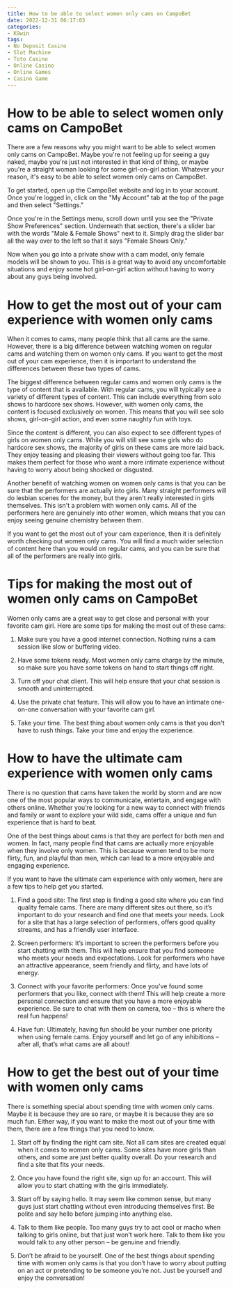 ```yaml
---
title: How to be able to select women only cams on CampoBet 
date: 2022-12-31 06:17:03
categories:
- K9win
tags:
- No Deposit Casino
- Slot Machine
- Toto Casino
- Online Casino
- Online Games
- Casino Game
---
```



#  How to be able to select women only cams on CampoBet 

There are a few reasons why you might want to be able to select women only cams on CampoBet. Maybe you're not feeling up for seeing a guy naked, maybe you're just not interested in that kind of thing, or maybe you're a straight woman looking for some girl-on-girl action. Whatever your reason, it's easy to be able to select women only cams on CampoBet.

To get started, open up the CampoBet website and log in to your account. Once you're logged in, click on the "My Account" tab at the top of the page and then select "Settings."



Once you're in the Settings menu, scroll down until you see the "Private Show Preferences" section. Underneath that section, there's a slider bar with the words "Male & Female Shows" next to it. Simply drag the slider bar all the way over to the left so that it says "Female Shows Only."




Now when you go into a private show with a cam model, only female models will be shown to you. This is a great way to avoid any uncomfortable situations and enjoy some hot girl-on-girl action without having to worry about any guys being involved.

#  How to get the most out of your cam experience with women only cams 

When it comes to cams, many people think that all cams are the same. However, there is a big difference between watching women on regular cams and watching them on women only cams. If you want to get the most out of your cam experience, then it is important to understand the differences between these two types of cams.

The biggest difference between regular cams and women only cams is the type of content that is available. With regular cams, you will typically see a variety of different types of content. This can include everything from solo shows to hardcore sex shows. However, with women only cams, the content is focused exclusively on women. This means that you will see solo shows, girl-on-girl action, and even some naughty fun with toys.

Since the content is different, you can also expect to see different types of girls on women only cams. While you will still see some girls who do hardcore sex shows, the majority of girls on these cams are more laid back. They enjoy teasing and pleasing their viewers without going too far. This makes them perfect for those who want a more intimate experience without having to worry about being shocked or disgusted.

Another benefit of watching women on women only cams is that you can be sure that the performers are actually into girls. Many straight performers will do lesbian scenes for the money, but they aren't really interested in girls themselves. This isn't a problem with women only cams. All of the performers here are genuinely into other women, which means that you can enjoy seeing genuine chemistry between them.

If you want to get the most out of your cam experience, then it is definitely worth checking out women only cams. You will find a much wider selection of content here than you would on regular cams, and you can be sure that all of the performers are really into girls.

#  Tips for making the most out of women only cams on CampoBet 

Women only cams are a great way to get close and personal with your favorite cam girl. Here are some tips for making the most out of these cams:

1. Make sure you have a good internet connection. Nothing ruins a cam session like slow or buffering video.

2. Have some tokens ready. Most women only cams charge by the minute, so make sure you have some tokens on hand to start things off right.

3. Turn off your chat client. This will help ensure that your chat session is smooth and uninterrupted.

4. Use the private chat feature. This will allow you to have an intimate one-on-one conversation with your favorite cam girl.

5. Take your time. The best thing about women only cams is that you don't have to rush things. Take your time and enjoy the experience.

#  How to have the ultimate cam experience with women only cams 

There is no question that cams have taken the world by storm and are now one of the most popular ways to communicate, entertain, and engage with others online. Whether you’re looking for a new way to connect with friends and family or want to explore your wild side, cams offer a unique and fun experience that is hard to beat.

One of the best things about cams is that they are perfect for both men and women. In fact, many people find that cams are actually more enjoyable when they involve only women. This is because women tend to be more flirty, fun, and playful than men, which can lead to a more enjoyable and engaging experience.

If you want to have the ultimate cam experience with only women, here are a few tips to help get you started.

1. Find a good site: The first step is finding a good site where you can find quality female cams. There are many different sites out there, so it’s important to do your research and find one that meets your needs. Look for a site that has a large selection of performers, offers good quality streams, and has a friendly user interface.

2. Screen performers: It’s important to screen the performers before you start chatting with them. This will help ensure that you find someone who meets your needs and expectations. Look for performers who have an attractive appearance, seem friendly and flirty, and have lots of energy.

3. Connect with your favorite performers: Once you’ve found some performers that you like, connect with them! This will help create a more personal connection and ensure that you have a more enjoyable experience. Be sure to chat with them on camera, too – this is where the real fun happens!

4. Have fun: Ultimately, having fun should be your number one priority when using female cams. Enjoy yourself and let go of any inhibitions – after all, that’s what cams are all about!

#  How to get the best out of your time with women only cams

There is something special about spending time with women only cams. Maybe it is because they are so rare, or maybe it is because they are so much fun. Either way, if you want to make the most out of your time with them, there are a few things that you need to know.

1. Start off by finding the right cam site. Not all cam sites are created equal when it comes to women only cams. Some sites have more girls than others, and some are just better quality overall. Do your research and find a site that fits your needs.

2. Once you have found the right site, sign up for an account. This will allow you to start chatting with the girls immediately.

3. Start off by saying hello. It may seem like common sense, but many guys just start chatting without even introducing themselves first. Be polite and say hello before jumping into anything else.

4. Talk to them like people. Too many guys try to act cool or macho when talking to girls online, but that just won’t work here. Talk to them like you would talk to any other person – be genuine and friendly.

5. Don’t be afraid to be yourself. One of the best things about spending time with women only cams is that you don’t have to worry about putting on an act or pretending to be someone you’re not. Just be yourself and enjoy the conversation!